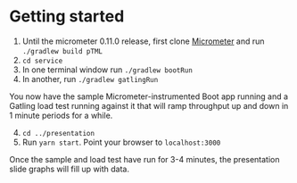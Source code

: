 # Getting started

1. Until the micrometer 0.11.0 release, first clone [Micrometer](github.com/micrometer-metrics/micrometer) and run `./gradlew build pTML`
2. `cd service`
3. In one terminal window run `./gradlew bootRun`
4. In another, run `./gradlew gatlingRun`

You now have the sample Micrometer-instrumented Boot app running and a Gatling load test running against it that will ramp throughput up and down in
1 minute periods for a while.

4. `cd ../presentation`
5. Run `yarn start`. Point your browser to `localhost:3000`

Once the sample and load test have run for 3-4 minutes, the presentation slide graphs will fill up with data.

